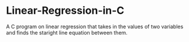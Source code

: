 # Linear-Regression-in-C

A C program on linear regression that takes in the values of two variables and finds the staright line equation between them.
